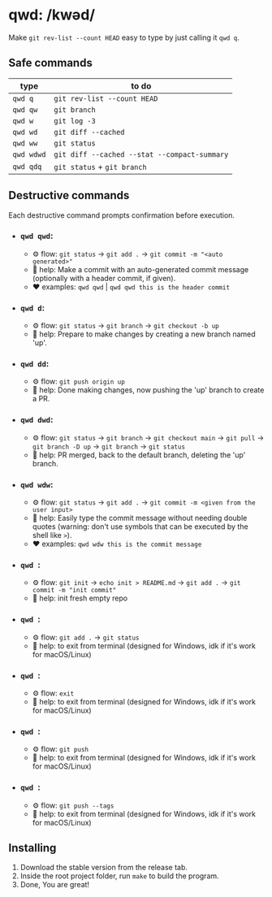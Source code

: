 # **qwd**: /kwəd/

Make `git rev-list --count HEAD` easy to type by just calling it `qwd q`.


## Safe commands

type | to do
---  | ---
`qwd q` | `git rev-list --count HEAD`
`qwd qw` | `git branch`
`qwd w` | `git log -3`
`qwd wd` | `git diff --cached`
`qwd ww` | `git status`
`qwd wdwd` | `git diff --cached --stat --compact-summary`
`qwd qdq` | `git status` + `git branch`


## Destructive commands

Each destructive command prompts confirmation before execution.

- ### `qwd qwd`:
    - ⚙️ flow: `git status` → `git add .` → `git commit -m "<auto generated>"`
    - 🌟 help: Make a commit with an auto-generated commit message (optionally with a header commit, if given).
    - ❤️ examples: `qwd qwd` | `qwd qwd this is the header commit`
- ### `qwd d`:
    - ⚙️ flow: `git status` → `git branch` → `git checkout -b up`
    - 🌟 help: Prepare to make changes by creating a new branch named 'up'.
- ### `qwd dd`:
    - ⚙️ flow: `git push origin up`
    - 🌟 help: Done making changes, now pushing the 'up' branch to create a PR.
- ### `qwd dwd`:
    - ⚙️ flow: `git status` → `git branch` → `git checkout main` → `git pull` → `git branch -D up` → `git branch` → `git status`
    - 🌟 help: PR merged, back to the default branch, deleting the 'up' branch.
- ### `qwd wdw`:
    - ⚙️ flow: `git status` → `git add .` → `git commit -m <given from the user input>`
    - 🌟 help: Easily type the commit message without needing double quotes (warning: don't use symbols that can be executed by the shell like `>`).
    - ❤️ examples: `qwd wdw this is the commit message`
- ### `qwd `:
    - ⚙️ flow: `git init` → `echo init > README.md` → `git add .` → `git commit -m "init commit"`
    - 🌟 help: init fresh empty repo
- ### `qwd `:
    - ⚙️ flow: `git add .` → `git status`
    - 🌟 help: to exit from terminal (designed for Windows, idk if it's work for macOS/Linux)
- ### `qwd `:
    - ⚙️ flow: `exit`
    - 🌟 help: to exit from terminal (designed for Windows, idk if it's work for macOS/Linux)
- ### `qwd `:
    - ⚙️ flow: `git push`
    - 🌟 help: to exit from terminal (designed for Windows, idk if it's work for macOS/Linux)
- ### `qwd `:
    - ⚙️ flow: `git push --tags`
    - 🌟 help: to exit from terminal (designed for Windows, idk if it's work for macOS/Linux)


## Installing

1. Download the stable version from the release tab.
1. Inside the root project folder, run `make` to build the program.
1. Done, You are great!
